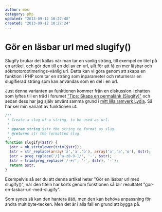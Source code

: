 ```yaml
---
author: mos
category: php
updated: "2013-09-12 10:27:48"
created: "2013-09-12 10:27:24"
...
```

Gör en läsbar url med slugify()
==================================

Slugify brukar det kallas när man tar en vanlig sträng, till exempel en titel på en artikel, och gör den till en del av en url, allt för att få en mer läsbar och sökmotoroptimerings-vänlig url. Detta kan vi göra genom att skapa en funktion i PHP som tar en sträng som inparameter och returnerar en slugifierad sträng som kan användas som en del i en url.

<!--more-->

Just denna varianten av funktionen kommer från en diskussion i chatten som lyftes till en tråd i forumet ["Tips: Skapa en permalänk (Slugify)"](t/328) och sedan dess har jag själv använt samma grund i [mitt lilla ramverk Lydia](https://github.com/mosbth/lydia). Så här ser min variant av funktionen ut.

```php
/**
 * Create a slug of a string, to be used as url.
 *
 * @param string $str the string to format as slug.
 * @returns str the formatted slug. 
 */
function slugify($str) {
  $str = mb_strtolower(trim($str));
  $str = str_replace(array('å','ä','ö'), array('a','a','o'), $str);
  $str = preg_replace('/[^a-z0-9-]/', '-', $str);
  $str = trim(preg_replace('/-+/', '-', $str), '-');
  return $str;
}
```

Exempelvis så ser du att denna artikel heter "Gör en läsbar url med slugify()", när den titeln har körts genom funktionen så blir resultatet "gor-en-lasbar-url-med-slugify".

Som synes så kan den hantera åäö, men den kan behöva anpassning för andra multibyte-tecken. Men det är i alla fall en grund att bygga på.
